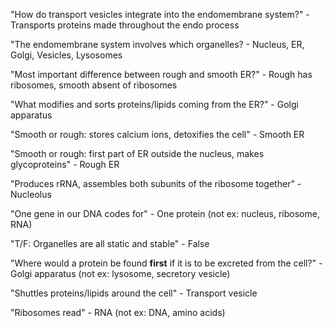 "How do transport vesicles integrate into the endomembrane system?"
    - Transports proteins made throughout the endo process

"The endomembrane system involves which organelles?
    - Nucleus, ER, Golgi, Vesicles, Lysosomes

"Most important difference between rough and smooth ER?"
    - Rough has ribosomes, smooth absent of ribosomes

"What modifies and sorts proteins/lipids coming from the ER?"
    - Golgi apparatus

"Smooth or rough: stores calcium ions, detoxifies the cell"
    - Smooth ER

"Smooth or rough: first part of ER outside the nucleus, makes glycoproteins"
    - Rough ER

"Produces rRNA, assembles both subunits of the ribosome together"
    - Nucleolus

"One gene in our DNA codes for"
    - One protein (not ex: nucleus, ribosome, RNA)

"T/F: Organelles are all static and stable"
    - False

"Where would a protein be found **first** if it is to be excreted from the cell?"
    - Golgi apparatus (not ex: lysosome, secretory vesicle)

"Shuttles proteins/lipids around the cell"
    - Transport vesicle

"Ribosomes read"
    - RNA (not ex: DNA, amino acids)